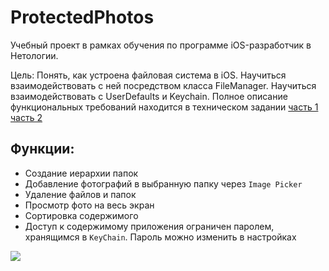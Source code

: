 # ProtectedPhotos

Учебный проект в рамках обучения по программе iOS-разработчик в Нетологии.

Цель: Понять, как устроена файловая система в iOS. Научиться взаимодействовать с ней посредством класса FileManager. Научиться взаимодействовать с UserDefaults и Keychain.
Полное описание функциональных требований находится в техническом задании [часть 1](https://github.com/netology-code/iosdt-homeworks/tree/iosdt-29/2.1) [часть 2](https://github.com/netology-code/iosdt-homeworks/tree/iosdt-29/2.2)

## Функции:

- Создание иерархии папок
- Добавление фотографий в выбранную папку через `Image Picker`
- Удаление файлов и папок
- Просмотр фото на весь экран
- Сортировка содержимого
- Доступ к содержимому приложения ограничен паролем, хранящимся в `KeyChain`. Пароль можно изменить в настройках

![](https://media.giphy.com/media/v1.Y2lkPTc5MGI3NjExZTk1YzA1ODEwZTg4ODVhOGM2Y2MzZjM4NTYzMDdiNmYyMWNkOGNmMiZjdD1n/I9BRoqI7Q4wZpalOKC/giphy.gif)
